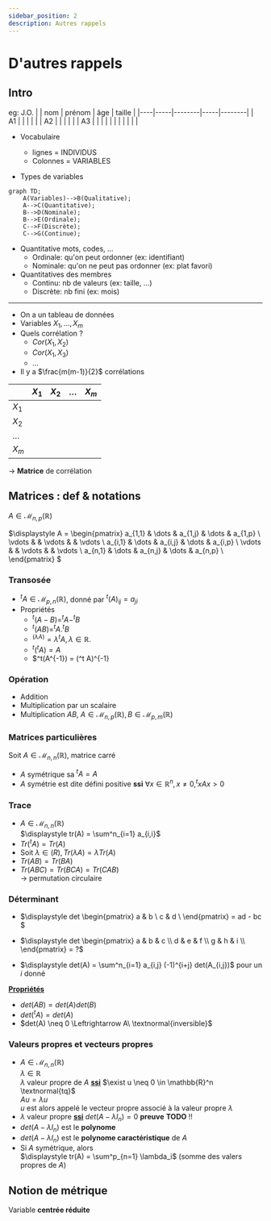 ```yaml
---
sidebar_position: 2
description: Autres rappels
---
```

# D'autres rappels
## Intro
eg: J.O.
|    | nom | prénom | âge | taille |
|----|-----|--------|-----|--------|
| A1 |     |        |     |        |
| A2 |     |        |     |        |
| A3 |     |        |     |        |
|    |     |        |     |        |

* Vocabulaire
  - lignes = INDIVIDUS
  - Colonnes = VARIABLES

* Types de variables
```mermaid
graph TD;
    A(Variables)-->B(Qualitative);
    A-->C(Quantitative);
    B-->D(Nominale);
    B-->E(Ordinale);
    C-->F(Discrète);
    C-->G(Continue);
```

* Quantitative mots, codes, ...
  - Ordinale: qu'on peut ordonner (ex: identifiant)
  - Nominale: qu'on ne peut pas ordonner (ex: plat favori)
* Quantitatives des membres
  - Continu: nb de valeurs (ex: taille, ...)
  - Discrète: nb fini (ex: mois)
---

* On a un tableau de données
* Variables $X_1, \dots, X_m$
* Quels corrélation ?
  - $Cor(X_1, X_2)$
  - $Cor(X_1, X_3)$
  - $\dots$
* Il y a $\frac{m(m-1)}{2}$ corrélations

|         | $X_1$ | $X_2$ | $\dots$ | $X_m$ |
|---------|-------|-------|---------|-------|
| $X_1$   |       |       |         |       |
| $X_2$   |       |       |         |       |
| $\dots$ |       |       |         |       |
| $X_m$   |       |       |         |       |

-> **Matrice** de corrélation

## Matrices : def & notations
$A \in \mathcal{M}_{n, p}(\mathbb{R})$

$\displaystyle
A =
\begin{pmatrix}
  a_{1,1} & \dots  & a_{1,j} & \dots & a_{1,p} \\
  \vdots  &        & \vdots  &       & \vdots  \\
  a_{i,1} & \dots  & a_{i,j} & \dots & a_{i,p} \\
  \vdots  &        & \vdots  &       & \vdots  \\
  a_{n,1} & \dots  & a_{n,j} & \dots & a_{n,p} \\
\end{pmatrix}
$

### Transosée
* $^tA \in \mathcal{M}_{p,n}(\mathbb{R})$, donné par $^t(A)_{ij} = a_{ji}$
* Propriétés
  - $^t(A-B) = ^tA - ^tB$
  - $^t(AB) = ^tA . ^tB$
  - $^(\lambda A) = \lambda ^tA, \lambda \in \mathbb{R}$.
  - $^t(^t A) = A$
  - $^t(A^{-1}) = (^t A)^{-1}

### Opération
* Addition
* Multiplication par un scalaire
* Multiplication $AB$, $A \in \mathcal{M}_{n,p}(\mathbb{R}), B \in \mathcal{M}_{p,m}(\mathbb{R})$

### Matrices particulières
Soit $A \in \mathcal{M}_{n,n}(\mathbb{R})$, matrice carré
* $A$ symétrique sa $^t A = A$
* $A$ symétrie est dite défini positive **ssi**
$\forall x \in \mathbb{R}^n, x \neq 0, ^tx A x > 0$


### Trace
* $A \in \mathcal{M}_{n,n}(\mathbb{R})$ <br/>
$\displaystyle tr(A) = \sum^n_{i=1} a_{i,i}$
* $Tr(^tA) = Tr(A)$
* Soit $\lambda \in \mathbb(R), Tr(\lambda A) = \lambda Tr(A)$
* $Tr(AB) = Tr(BA)$
* $Tr(ABC) = Tr(BCA) = Tr(CAB)$ <br/>
-> permutation circulaire

### Déterminant

* $\displaystyle
det
\begin{pmatrix}
  a & b \\
  c & d \\
\end{pmatrix} = ad - bc
$

* $\displaystyle
det
\begin{pmatrix}
  a & b & c \\
  d & e & f \\
  g & h & i \\
\end{pmatrix}
 = ?$

 * $\displaystyle det(A) = \sum^n_{i=1} a_{i,j} (-1)^{i+j} det(A_{i,j})$ pour un $i$ donné

<u>**Propriétés**</u>
* $det(AB) = det(A)det(B)$
* $det(^t A) = det(A)$
* $det(A) \neq 0 \Leftrightarrow A\ \textnormal{inversible}$

### Valeurs propres et vecteurs propres

* $A \in \mathcal{M}_{n,n}(\mathbb{R})$ <br/>
  $\lambda \in \mathbb{R}$ <br/>
  $\lambda$ valeur propre de $A$ <u>**ssi**</u> $\exist u  \neq 0 \in \mathbb{R}^n \textnormal{tq}$ <br/>
  $Au = \lambda u$ <br/>
  $u$ est alors appelé le vecteur propre associé à la valeur propre $\lambda$
* $\lambda$ valeur propre <u>**ssi**</u> $det(A-\lambda I_n) = 0$ **preuve** **TODO** !!
* $det(A-\lambda I_n)$ est le **polynome**
* $det(A-\lambda I_n)$ est le **polynome caractéristique** de $A$
* Si $A$ symétrique, alors <br/>
$\displaystyle tr(A) = \sum^p_{n=1} \lambda_i$ (somme des valers propres de $A$)

## Notion de métrique
Variable **centrée réduite**
